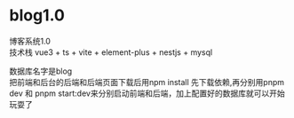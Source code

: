 # blog1.0  
博客系统1.0  
技术栈 vue3 + ts + vite + element-plus + nestjs + mysql   

数据库名字是blog  
把前端和后台的后端和后端页面下载后用npm install 先下载依赖,再分别用pnpm dev 和 pnpm start:dev来分别启动前端和后端，加上配置好的数据库就可以开始玩耍了
